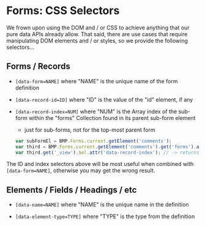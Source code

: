 # Forms: CSS Selectors

We frown upon using the DOM and / or CSS to achieve anything that our pure data
APIs already allow. That said, there are use cases that require manipulating DOM
elements and / or styles, so we provide the following selectors...


## Forms / Records

- `[data-form=NAME]` where "NAME" is the unique name of the form definition

- `[data-record-id=ID]` where "ID" is the value of the "id" element, if any

- `[data-record-index=NUM]` where "NUM" is the Array index of the sub-form
  within the "forms" Collection found in its parent sub-form element

    - just for sub-forms, not for the top-most parent form

    ```js
    var subFormEl = BMP.Forms.current.getElement('comments');
    var third = BMP.Forms.current.getElement('comments').get('forms').at(2);
    var third.get('_view').$el.attr('data-record-index'); // -> returns "2"
    ```

The ID and index selectors above will be most useful when combined with
`[data-form=NAME]`, otherwise you may get the wrong result.


## Elements / Fields / Headings / etc

- `[data-name=NAME]` where "NAME" is the unique name in the definition

- `[data-element-type=TYPE]` where "TYPE" is the type from the definition
